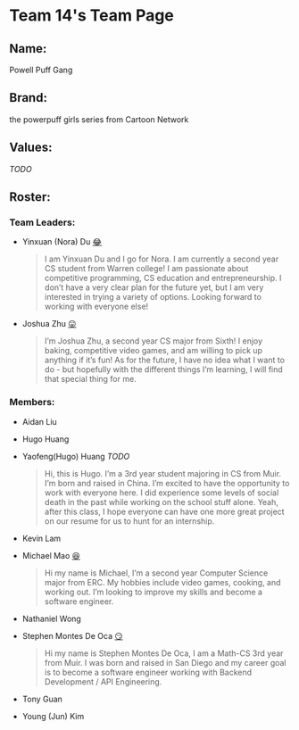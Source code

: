 Team 14's Team Page
==================================

Name: <a name="name"></a>
-------------

Powell Puff Gang

Brand: <a name="brand"></a>
-------------

the powerpuff girls series from Cartoon Network

Values: <a name="values"></a>
-------------

*TODO*


Roster: <a name="roster"></a>
-------------

### Team Leaders:
- Yinxuan (Nora) Du [:joy:](https://didyxdi.github.io/cse110wk1/)

    > I am Yinxuan Du and I go for Nora. I am currently a second year CS student from Warren college! I am passionate about competitive programming, CS education and entrepreneurship. I don’t have a very clear plan for the future yet, but I am very interested in trying a variety of options. Looking forward to working with everyone else!

  
- Joshua Zhu [:stuck_out_tongue:](https://jqzhuuuu.github.io/Pages/)

    > I’m Joshua Zhu, a second year CS major from Sixth! I enjoy baking, competitive video games, and am willing to pick up anything if it’s fun! As for the future, I have no idea what I want to do - but hopefully with the different things I’m learning, I will find that special thing for me.


### Members:
- Aidan Liu


- Hugo Huang


- Yaofeng(Hugo) Huang *TODO*

    > Hi, this is Hugo. I’m a 3rd year student majoring in CS from Muir. I’m born and raised in China. I’m excited to have the opportunity to work with everyone here. I did experience some levels of social death in the past while working on the school stuff alone. Yeah, after this class, I hope everyone can have one more great project on our resume for us to hunt for an internship.


- Kevin Lam


- Michael Mao [:satisfied:](https://michaelm1.github.io/)

    > Hi my name is Michael, I’m a second year Computer Science major from ERC. My hobbies include video games, cooking, and working out. I’m looking to improve my skills and become a software engineer.


- Nathaniel Wong


- Stephen Montes De Oca [:smirk:](https://smontesd.github.io/CSE-110-Lab1/ )

    > Hi my name is Stephen Montes De Oca, I am a Math-CS 3rd year from Muir. I was born and raised in San Diego and my career goal is to become a software engineer working with Backend Development / API Engineering.

- Tony Guan


- Young (Jun) Kim